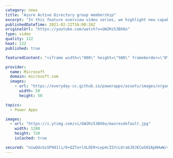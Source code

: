```yaml
---
category: news
title: "Azure Active Directory group membership"
excerpt: "In this feature overview video series, we highlight new capabilities included in the latest update to Microsoft Power Apps.  Power Apps Dataverse provides record level security to Azure Active Directory group membership types. Admins can easily set up and assign permissions to different Azure AD users,"
publishedDateTime: 2021-02-22T16:00:26Z
originalUrl: "https://youtube.com/watch?v=GW2Rz53BX6o"
type: video
quality: 122
heat: 122
published: true

featuredContent: "<iframe width=\"800\" height=\"500\" frameborder=\"0\" src=\"https://www.youtube.com/embed/GW2Rz53BX6o\" allow=\"accelerometer; autoplay; encrypted-media; gyroscope; picture-in-picture\" allowfullscreen></iframe>"

provider:
  name: Microsoft
  domain: microsoft.com
  images:
    - url: "https://everyday-cc.github.io/powerapps/assets/images/organizations/microsoft.com-50x50.jpg"
      width: 50
      height: 50

topics:
  - Power Apps

images:
  - url: "https://i.ytimg.com/vi/GW2Rz53BX6o/maxresdefault.jpg"
    width: 1280
    height: 720
    isCached: true

secured: "niwQ4cGsSP9d1li/6+QZ7u+lXLOE9+Lep4cISYcLUrabJ0JECwS02ApHHwW/4JciMN8bZN/VDzoEtMddaYvSMz1NZZv3iLeGjC+Y3gtDcB1TUMueB9sW2ydTuFRt4tKN/1pxEVzmC+hFGzyRbCjaPdvo1kPq90imZYczCl4+LLOLZN/O9LXRwrOzW13Nk+gsnuss6P0MBcrBdIAU9zOxG45HIJU65Ft+L6FoDKamihYYfdWuETt1aE3VarCHp07AUEaLbjRZvCsDuwl5Gt/dPeCDWwsB9Tp4q+DRNZFAfXOKgpPnZdT2BQ5vcb1oeIRf/pltXbIRJy6XHwh3UsvJyS1kw1dQ/olOzjfGtKY6XRzIxsmgW9SBNB0m4lDLeMFdeYP8Bka1VMlNfkMvcFriqXcnJpWGabJdLdQNk4vRxBRvRvxX6rNBPrzRJPCpA4dT;8mlFySZcbHshjc48Wndefg=="
---
```



